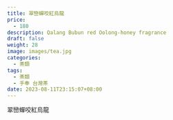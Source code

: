 ```yaml
---
title: 翠巒蟬咬紅烏龍
price:
  - 180
description: Qalang Bubun red Oolong-honey fragrance
draft: false
weight: 28
image: images/tea.jpg
categories:
  - 茶類
tags:
  - 茶類
  - 手奉 台灣茶
date: 2023-08-11T23:15:07+08:00
---
```


 翠巒蟬咬紅烏龍
